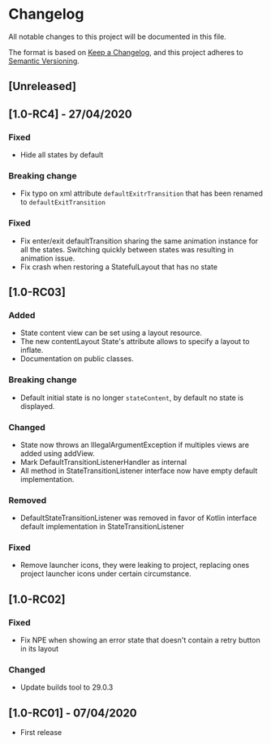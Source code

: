 # Changelog
All notable changes to this project will be documented in this file.

The format is based on [Keep a Changelog](https://keepachangelog.com/en/1.0.0/),
and this project adheres to [Semantic Versioning](https://semver.org/spec/v2.0.0.html).

## [Unreleased]

## [1.0-RC4] - 27/04/2020
### Fixed
- Hide all states by default
### Breaking change
- Fix typo on xml attribute `defaultExitrTransition` that has been renamed to `defaultExitTransition`
### Fixed
- Fix enter/exit defaultTransition sharing the same animation instance for all the states. Switching
quickly between states was resulting in animation issue.
- Fix crash when restoring a StatefulLayout that has no state

## [1.0-RC03]
### Added
- State content view can be set using a layout resource.
- The new contentLayout State's attribute allows to specify a layout to inflate.
- Documentation on public classes.  
### Breaking change
- Default initial state is no longer `stateContent`, by default no state is displayed.
### Changed
- State now throws an IllegalArgumentException if multiples views are added using addView.
- Mark DefaultTransitionListenerHandler as internal
- All method in StateTransitionListener interface now have empty default implementation.
### Removed
- DefaultStateTransitionListener was removed in favor of Kotlin interface default implementation in
StateTransitionListener
### Fixed
- Remove launcher icons, they were leaking to project, replacing ones project launcher icons under certain circumstance.

## [1.0-RC02]
### Fixed
- Fix NPE when showing an error state that doesn't contain a retry button in its layout
### Changed
- Update builds tool to 29.0.3

## [1.0-RC01] - 07/04/2020
- First release

